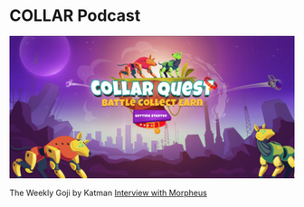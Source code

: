 # COLLAR Podcast

![](../.gitbook/assets/CollarQuest.png)

The Weekly Goji by Katman [Interview with Morpheus](https://anchor.fm/in3ua4kq88g/episodes/Interview-w-Morpheus-from-COLLAR-you-want-to-hear-this-e198foe)
